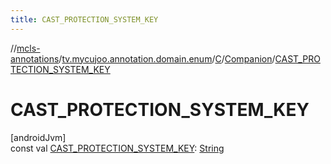 ```yaml
---
title: CAST_PROTECTION_SYSTEM_KEY
---
```

//[mcls-annotations](../../../../index.html)/[tv.mycujoo.annotation.domain.enum](../../index.html)/[C](../index.html)/[Companion](index.html)/[CAST_PROTECTION_SYSTEM_KEY](-c-a-s-t_-p-r-o-t-e-c-t-i-o-n_-s-y-s-t-e-m_-k-e-y.html)



# CAST_PROTECTION_SYSTEM_KEY



[androidJvm]\
const val [CAST_PROTECTION_SYSTEM_KEY](-c-a-s-t_-p-r-o-t-e-c-t-i-o-n_-s-y-s-t-e-m_-k-e-y.html): [String](https://kotlinlang.org/api/latest/jvm/stdlib/kotlin/-string/index.html)




